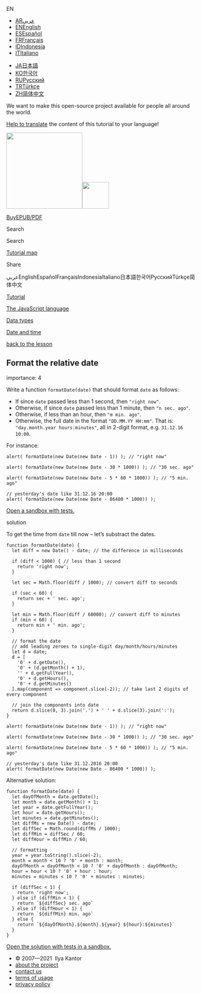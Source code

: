 EN

-   <a href="https://ar.javascript.info/task/format-date-relative" class="supported-langs__link"><span class="supported-langs__brief">AR</span><span class="supported-langs__title">عربي</span></a>
-   <a href="https://javascript.info/task/format-date-relative" class="supported-langs__link"><span class="supported-langs__brief">EN</span><span class="supported-langs__title">English</span></a>
-   <a href="https://es.javascript.info/task/format-date-relative" class="supported-langs__link"><span class="supported-langs__brief">ES</span><span class="supported-langs__title">Español</span></a>
-   <a href="https://fr.javascript.info/task/format-date-relative" class="supported-langs__link"><span class="supported-langs__brief">FR</span><span class="supported-langs__title">Français</span></a>
-   <a href="https://id.javascript.info/task/format-date-relative" class="supported-langs__link"><span class="supported-langs__brief">ID</span><span class="supported-langs__title">Indonesia</span></a>
-   <a href="https://it.javascript.info/task/format-date-relative" class="supported-langs__link"><span class="supported-langs__brief">IT</span><span class="supported-langs__title">Italiano</span></a>

<!-- -->

-   <a href="https://ja.javascript.info/task/format-date-relative" class="supported-langs__link"><span class="supported-langs__brief">JA</span><span class="supported-langs__title">日本語</span></a>
-   <a href="https://ko.javascript.info/task/format-date-relative" class="supported-langs__link"><span class="supported-langs__brief">KO</span><span class="supported-langs__title">한국어</span></a>
-   <a href="https://learn.javascript.ru/task/format-date-relative" class="supported-langs__link"><span class="supported-langs__brief">RU</span><span class="supported-langs__title">Русский</span></a>
-   <a href="https://tr.javascript.info/task/format-date-relative" class="supported-langs__link"><span class="supported-langs__brief">TR</span><span class="supported-langs__title">Türkçe</span></a>
-   <a href="https://zh.javascript.info/task/format-date-relative" class="supported-langs__link"><span class="supported-langs__brief">ZH</span><span class="supported-langs__title">简体中文</span></a>

We want to make this open-source project available for people all around the world.

[Help to translate](https://javascript.info/translate) the content of this tutorial to your language!

<a href="/" class="sitetoolbar__link sitetoolbar__link_logo"><img src="/img/sitetoolbar__logo_en.svg" class="sitetoolbar__logo sitetoolbar__logo_normal" role="presentation" width="200" /><img src="/img/sitetoolbar__logo_small_en.svg" class="sitetoolbar__logo sitetoolbar__logo_small" role="presentation" width="70" /></a>

<a href="/ebook" class="buy-book-button"><span class="buy-book-button__extra-text">Buy</span>EPUB/PDF</a>

Search

Search

<a href="/tutorial/map" class="map"><span class="map__text">Tutorial map</span></a>

<span class="share-icons__title">Share</span><a href="https://twitter.com/share?url=https%3A%2F%2Fjavascript.info%2Ftask%2Fformat-date-relative" class="share share_tw"></a><a href="https://www.facebook.com/sharer/sharer.php?s=100&amp;p%5Burl%5D=https%3A%2F%2Fjavascript.info%2Ftask%2Fformat-date-relative" class="share share_fb"></a>

عربيEnglishEspañolFrançaisIndonesiaItaliano日本語한국어РусскийTürkçe简体中文

<a href="/" class="breadcrumbs__link"><span class="breadcrumbs__hidden-text">Tutorial</span></a>

<a href="/js" class="breadcrumbs__link"><span>The JavaScript language</span></a>

<a href="/data-types" class="breadcrumbs__link"><span>Data types</span></a>

<a href="/date" class="breadcrumbs__link"><span>Date and time</span></a>

<a href="/date" class="task-single__back"><span>back to the lesson</span></a>

## Format the relative date

<span class="task__importance" title="How important is the task, from 1 to 5">importance: 4</span>

Write a function `formatDate(date)` that should format `date` as follows:

-   If since `date` passed less than 1 second, then `"right now"`.
-   Otherwise, if since `date` passed less than 1 minute, then `"n sec. ago"`.
-   Otherwise, if less than an hour, then `"m min. ago"`.
-   Otherwise, the full date in the format `"DD.MM.YY HH:mm"`. That is: `"day.month.year hours:minutes"`, all in 2-digit format, e.g. `31.12.16 10:00`.

For instance:

    alert( formatDate(new Date(new Date - 1)) ); // "right now"

    alert( formatDate(new Date(new Date - 30 * 1000)) ); // "30 sec. ago"

    alert( formatDate(new Date(new Date - 5 * 60 * 1000)) ); // "5 min. ago"

    // yesterday's date like 31.12.16 20:00
    alert( formatDate(new Date(new Date - 86400 * 1000)) );

[Open a sandbox with tests.](https://plnkr.co/edit/Wsp9lIL4pPLoApph?p=preview)

solution

To get the time from `date` till now – let’s substract the dates.

<a href="#" class="toolbar__button toolbar__button_run" title="run"></a>

<a href="#" class="toolbar__button toolbar__button_edit" title="open in sandbox"></a>

    function formatDate(date) {
      let diff = new Date() - date; // the difference in milliseconds

      if (diff < 1000) { // less than 1 second
        return 'right now';
      }

      let sec = Math.floor(diff / 1000); // convert diff to seconds

      if (sec < 60) {
        return sec + ' sec. ago';
      }

      let min = Math.floor(diff / 60000); // convert diff to minutes
      if (min < 60) {
        return min + ' min. ago';
      }

      // format the date
      // add leading zeroes to single-digit day/month/hours/minutes
      let d = date;
      d = [
        '0' + d.getDate(),
        '0' + (d.getMonth() + 1),
        '' + d.getFullYear(),
        '0' + d.getHours(),
        '0' + d.getMinutes()
      ].map(component => component.slice(-2)); // take last 2 digits of every component

      // join the components into date
      return d.slice(0, 3).join('.') + ' ' + d.slice(3).join(':');
    }

    alert( formatDate(new Date(new Date - 1)) ); // "right now"

    alert( formatDate(new Date(new Date - 30 * 1000)) ); // "30 sec. ago"

    alert( formatDate(new Date(new Date - 5 * 60 * 1000)) ); // "5 min. ago"

    // yesterday's date like 31.12.2016 20:00
    alert( formatDate(new Date(new Date - 86400 * 1000)) );

Alternative solution:

<a href="#" class="toolbar__button toolbar__button_run" title="run"></a>

<a href="#" class="toolbar__button toolbar__button_edit" title="open in sandbox"></a>

    function formatDate(date) {
      let dayOfMonth = date.getDate();
      let month = date.getMonth() + 1;
      let year = date.getFullYear();
      let hour = date.getHours();
      let minutes = date.getMinutes();
      let diffMs = new Date() - date;
      let diffSec = Math.round(diffMs / 1000);
      let diffMin = diffSec / 60;
      let diffHour = diffMin / 60;

      // formatting
      year = year.toString().slice(-2);
      month = month < 10 ? '0' + month : month;
      dayOfMonth = dayOfMonth < 10 ? '0' + dayOfMonth : dayOfMonth;
      hour = hour < 10 ? '0' + hour : hour;
      minutes = minutes < 10 ? '0' + minutes : minutes;

      if (diffSec < 1) {
        return 'right now';
      } else if (diffMin < 1) {
        return `${diffSec} sec. ago`
      } else if (diffHour < 1) {
        return `${diffMin} min. ago`
      } else {
        return `${dayOfMonth}.${month}.${year} ${hour}:${minutes}`
      }
    }

[Open the solution with tests in a sandbox.](https://plnkr.co/edit/mUc0gvvIUZRqoY27?p=preview)

-   © 2007—2021  Ilya Kantor
-   <a href="/about" class="page-footer__link">about the project</a>
-   <a href="/about#contact-us" class="page-footer__link">contact us</a>
-   <a href="/terms" class="page-footer__link">terms of usage</a>
-   <a href="/privacy" class="page-footer__link">privacy policy</a>
